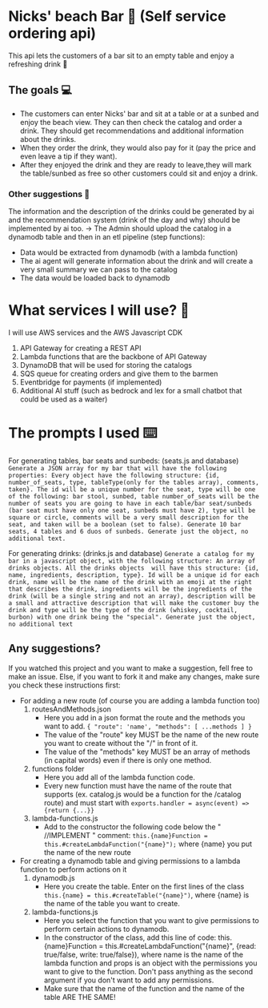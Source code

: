 # Nicks' beach Bar 🍻 (Self service ordering api)

This api lets the customers of a bar sit to an empty table and enjoy a refreshing drink 🍹

## The goals 💻

- The customers can enter Nicks' bar and sit at a table or at a sunbed and enjoy the beach view. They can then check the catalog and order a drink. They should get recommendations and additional information about the drinks.
- When they order the drink, they would also pay for it (pay the price and even leave a tip if they want).
- After they enjoyed the drink and they are ready to leave,they will mark the table/sunbed as free so other customers could sit and enjoy a drink.

### Other suggestions 💭

The information and the description of the drinks could be generated by ai and the recommendation system (drink of the day and why) should be implemented by ai too.
-> The Admin should upload the catalog in a dynamodb table and then in an etl pipeline (step functions):

- Data would be extracted from dynamodb (with a lambda function)
- The ai agent will generate information about the drink and will create a very small summary we can pass to the catalog
- The data would be loaded back to dynamodb

# What services I will use? 🚌

I will use AWS services and the AWS Javascript CDK

1. API Gateway for creating a REST API
2. Lambda functions that are the backbone of API Gateway
3. DynamoDB that will be used for storing the catalogs
4. SQS queue for creating orders and give them to the barmen
5. Eventbridge for payments (if implemented)
6. Additional AI stuff (such as bedrock and lex for a small chatbot that could be used as a waiter)

# The prompts I used ⌨️

For generating tables, bar seats and sunbeds: (seats.js and database)
`Generate a JSON array for my bar that will have the following properties: Every object have the following structure: {id, number_of_seats, type, tableType(only for the tables array), comments, taken}. The id will be a unique number for the seat, type will be one of the following: bar stool, sunbed, table number_of_seats will be the number of seats you are going to have in each table/bar seat/sunbeds (bar seat must have only one seat, sunbeds must have 2), type will be square or circle, comments will be a very small description for the seat, and taken will be a boolean (set to false). Generate 10 bar seats, 4 tables and 6 duos of sunbeds. Generate just the object, no additional text.`

For generating drinks: (drinks.js and database)
`Generate a catalog for my bar in a javascript object, with the following structure: An array of drinks objects. All the drinks objects  will have this structure: {id, name, ingredients, description, type}. Id will be a unique id for each drink, name will be the name of the drink with an emoji at the right that describes the drink, ingredients will be the ingredients of the drink (will be a single string and not an array), description will be a small and attractive description that will make the customer buy the drink and type will be the type of the drink (whiskey, cocktail, burbon) with one drink being the "special". Generate just the object, no additional text`

## Any suggestions?

If you watched this project and you want to make a suggestion, fell free to make an issue. Else, if you want to
fork it and make any changes, make sure you check these instructions first:

- For adding a new route (of course you are adding a lambda function too)
  1. routesAndMethods.json
     - Here you add in a json format the route and the methods you want to add. `{ "route": 'name', "methods": [ ...methods ] }`
     - The value of the "route" key MUST be the name of the new route you want to create without the "/" in front of it.
     - The value of the "methods" key MUST be an array of methods (in capital words) even if there is only one method.
  2. functions folder
     - Here you add all of the lambda function code.
     - Every new function must have the name of the route that supports (ex. catalog.js would be a function for the /catalog route) and must start with `exports.handler = async(event) => {return {...}}`
  3. lambda-functions.js
     - Add to the constructor the following code below the " //IMPLEMENT " comment: `this.{name}Function = this.#createLambdaFunction("{name}");` where {name} you put the name of the new route
- For creating a dynamodb table and giving permissions to a lambda function to perform actions on it
  1. dynamodb.js
     - Here you create the table. Enter on the first lines of the class `this.{name} = this.#createTable("{name}")`, where {name} is the name of the table you want to create.
  2. lambda-functions.js
     - Here you select the function that you want to give permissions to perform certain actions to dynamodb.
     - In the constructor of the class, add this line of code: this.{name}Function = this.#createLambdaFunction("{name}", {read: true/false, write: true/false}), where name is the name of the lambda function and props is an object with the permissions you want to give to the function. Don't pass anything as the second argument if you don't want to add any permissions.
     - Make sure that the name of the function and the name of the table ARE THE SAME!
